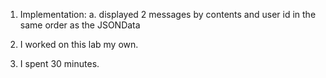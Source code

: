 1. Implementation:
    a. displayed 2 messages by contents and user id in the same order as the JSONData

2.  I worked on this lab my own.  

3. I spent 30 minutes.

